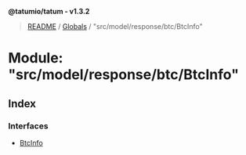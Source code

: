 **@tatumio/tatum - v1.3.2**

> [README](../README.md) / [Globals](../globals.md) / "src/model/response/btc/BtcInfo"

# Module: "src/model/response/btc/BtcInfo"

## Index

### Interfaces

* [BtcInfo](../interfaces/_src_model_response_btc_btcinfo_.btcinfo.md)
